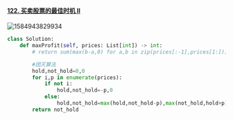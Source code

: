 #### [122. 买卖股票的最佳时机 II](https://leetcode-cn.com/problems/best-time-to-buy-and-sell-stock-ii/)



![1584943829934](C:\Users\75043\AppData\Roaming\Typora\typora-user-images\1584943829934.png)

```python
class Solution:
    def maxProfit(self, prices: List[int]) -> int:
        # return sum(max(b-a,0) for a,b in zip(prices[:-1],prices[1:]))

        #团灭算法
        hold,not_hold=0,0
        for i,p in enumerate(prices):
            if not i:
                hold,not_hold=-p,0
            else:
                hold,not_hold=max(hold,not_hold-p),max(not_hold,hold+p)
        return not_hold
    
```

